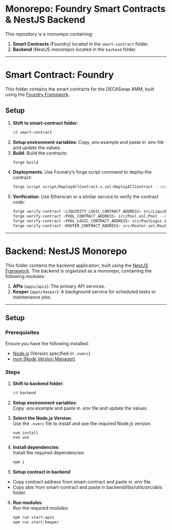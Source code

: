 # Monorepo: Foundry Smart Contracts & NestJS Backend

This repository is a monorepo containing:
1. **Smart Contracts** (Foundry) located in the `smart-contract` folder.
2. **Backend** (NestJS monorepo) located in the `backend` folder.

---
# Smart Contract: Foundry

This folder contains the smart contracts for the DECASwap AMM, built using the [Foundry Framework](https://book.getfoundry.sh/).

## Setup

1. **Shift to smart-contract folder**:
   ```bash
   cd smart-contract
    ```
2. **Setup environment variables**:
    Copy .env.example and paste in .env file and update the values.
3. **Build**:
    Build the contracts:
    ```bash
    forge build
    ```
4. **Deployments**:
    Use Foundry’s forge script command to deploy the contract:
    ```bash
    forge script script/DeployAllContract.s.sol:DeployAllContract --rpc-url <NETWORK_RPC> --broadcast
    ```
5. **Verification**:
    Use Etherscan or a similar service to verify the contract code:
    ```bash
    forge verify-contract <LIQUIDITY_LOGIC_CONTRACT_ADDRESS> src/LiquidityLogic.sol:LiquidityLogic --chain-id <CHAIN_ID> --etherscan-api-key $ETHERSCAN_API_KEY
    forge verify-contract <POOL_CONTRACT_ADDRESS> src/Pool.sol:Pool --chain-id <CHAIN_ID> --etherscan-api-key $ETHERSCAN_API_KEY
    forge verify-contract <POOL_LOGIC_CONTRACT_ADDRESS> src/PoolLogic.sol:PoolLogic --chain-id <CHAIN_ID> --etherscan-api-key $ETHERSCAN_API_KEY
    forge verify-contract <ROUTER_CONTRACT_ADDRESS> src/Router.sol:Router --chain-id <CHAIN_ID> --etherscan-api-key $ETHERSCAN_API_KEY
    ```

---

# Backend: NestJS Monorepo

This folder contains the backend application, built using the [NestJS Framework](https://nestjs.com/). The backend is organized as a monorepo, containing the following modules:

1. **APIs** (`apps/apis`): The primary API services.
2. **Keeper** (`apps/keeper`): A background service for scheduled tasks or maintenance jobs.

---

## Setup

### Prerequisites

Ensure you have the following installed:
- [Node.js](https://nodejs.org/) (Version specified in `.nvmrc`)
- [nvm (Node Version Manager)](https://github.com/nvm-sh/nvm)

### Steps

1. **Shift to backend folder**:<br>
   ```bash
   cd backend
    ```
2. **Setup environment variables**:<br>
   Copy .env.example and paste in .env file and update the values.


3. **Select the Node.js Version**:<br>
   Use the `.nvmrc` file to install and use the required Node.js version:
   ```bash
   nvm install
   nvm use
    ```
   
4. **Install dependencies**:<br>
   Install the required dependencies:
   ```bash
   npm i
   ```
   
5. **Setup contract in backend**<br>
- Copy contract address from smart-contract and paste in .env file. 
- Copy abis from smart-contract and paste in backend/libs/utils/src/abis folder.

6. **Run modules**:<br>
    Run the required modules:
    ```bash
    npm run start:apis
    npm run start:keeper
    ```
